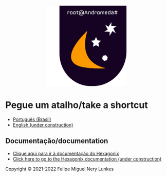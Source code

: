 
<!-- Vamos adicionar o logotipo do sistema -->

<p align="center">
<img src="https://github.com/hexagonix/Doc/blob/main/Img/Hexagonix.png" width="250" height="250">
</p>

# Pegue um atalho/take a shortcut

* [Português (Brasil)](README.pt.md)
* [English (under construction)](README.en.md) 

## Documentação/documentation

* [Clique aqui para ir à documentação do Hexagonix](https://github.com/hexagonix/Doc)
* [Click here to go to the Hexagonix documentation (under construction)](https://github.com/hexagonix/Doc)

<!-- Versão do arquivo: 2.0 -->

Copyright © 2021-2022 Felipe Miguel Nery Lunkes